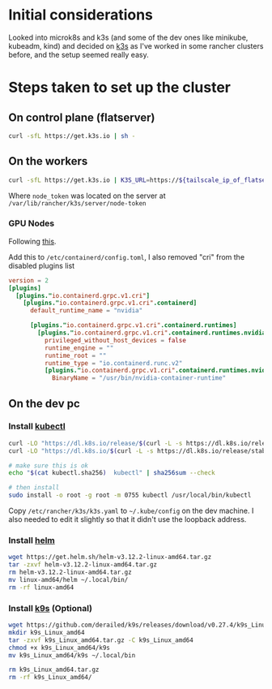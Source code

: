 # Initial considerations

Looked into microk8s and k3s (and some of the dev ones like minikube, kubeadm, kind) and decided on [k3s](https://k3s.io/) as I've worked in some rancher clusters before, and the setup seemed really easy.

# Steps taken to set up the cluster

## On control plane (flatserver)

```sh
curl -sfL https://get.k3s.io | sh -
```

## On the workers

```sh
curl -sfL https://get.k3s.io | K3S_URL=https://${tailscale_ip_of_flatserver}:6443 K3S_TOKEN=${node_token} sh -
```

Where `node_token` was located on the server at `/var/lib/rancher/k3s/server/node-token`

### GPU Nodes

Following [this](https://github.com/NVIDIA/k8s-device-plugin#quick-start).

Add this to `/etc/containerd/config.toml`, I also removed "cri" from the disabled plugins list

```toml
version = 2
[plugins]
  [plugins."io.containerd.grpc.v1.cri"]
    [plugins."io.containerd.grpc.v1.cri".containerd]
      default_runtime_name = "nvidia"

      [plugins."io.containerd.grpc.v1.cri".containerd.runtimes]
        [plugins."io.containerd.grpc.v1.cri".containerd.runtimes.nvidia]
          privileged_without_host_devices = false
          runtime_engine = ""
          runtime_root = ""
          runtime_type = "io.containerd.runc.v2"
          [plugins."io.containerd.grpc.v1.cri".containerd.runtimes.nvidia.options]
            BinaryName = "/usr/bin/nvidia-container-runtime"
```



## On the dev pc

### Install [kubectl](https://kubernetes.io/docs/tasks/tools/install-kubectl-linux/)

```sh
curl -LO "https://dl.k8s.io/release/$(curl -L -s https://dl.k8s.io/release/stable.txt)/bin/linux/amd64/kubectl"
curl -LO "https://dl.k8s.io/$(curl -L -s https://dl.k8s.io/release/stable.txt)/bin/linux/amd64/kubectl.sha256"

# make sure this is ok
echo "$(cat kubectl.sha256)  kubectl" | sha256sum --check

# then install
sudo install -o root -g root -m 0755 kubectl /usr/local/bin/kubectl
```

Copy `/etc/rancher/k3s/k3s.yaml` to `~/.kube/config` on the dev machine. I also needed to edit it slightly so that it didn't use the loopback address.

### Install [helm](https://helm.sh/docs/intro/install/)

```sh
wget https://get.helm.sh/helm-v3.12.2-linux-amd64.tar.gz
tar -zxvf helm-v3.12.2-linux-amd64.tar.gz
rm helm-v3.12.2-linux-amd64.tar.gz
mv linux-amd64/helm ~/.local/bin/
rm -rf linux-amd64
```

### Install [k9s](https://k9scli.io/topics/install/) (Optional)

```sh
wget https://github.com/derailed/k9s/releases/download/v0.27.4/k9s_Linux_amd64.tar.gz
mkdir k9s_Linux_amd64
tar -zxvf k9s_Linux_amd64.tar.gz -C k9s_Linux_amd64
chmod +x k9s_Linux_amd64/k9s
mv k9s_Linux_amd64/k9s ~/.local/bin

rm k9s_Linux_amd64.tar.gz
rm -rf k9s_Linux_amd64/
```
